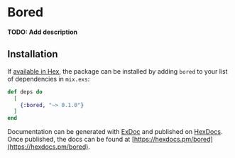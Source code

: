 # Bored

**TODO: Add description**

## Installation

If [available in Hex](https://hex.pm/docs/publish), the package can be installed
by adding `bored` to your list of dependencies in `mix.exs`:

```elixir
def deps do
  [
    {:bored, "~> 0.1.0"}
  ]
end
```

Documentation can be generated with [ExDoc](https://github.com/elixir-lang/ex_doc)
and published on [HexDocs](https://hexdocs.pm). Once published, the docs can
be found at [https://hexdocs.pm/bored](https://hexdocs.pm/bored).

